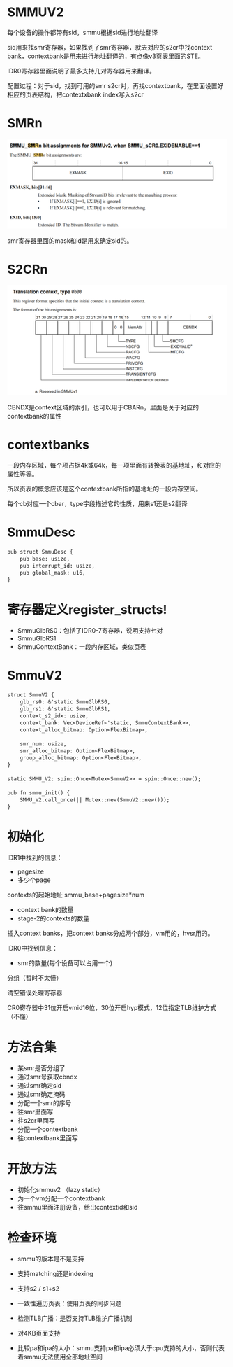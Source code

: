 # SMMUV2

每个设备的操作都带有sid，smmu根据sid进行地址翻译

sid用来找smr寄存器，如果找到了smr寄存器，就去对应的s2cr中找context bank，contextbank是用来进行地址翻译的，有点像v3页表里面的STE。

IDR0寄存器里面说明了最多支持几对寄存器用来翻译。

配置过程：对于sid，找到可用的smr s2cr对，再找contextbank，在里面设置好相应的页表结构，把contextxbank index写入s2cr

# SMRn

![1714401126417](image/shyper-smmu/1714401126417.png)

smr寄存器里面的mask和id是用来确定sid的。

# S2CRn

![1713926124194](image/shyper-smmu/1713926124194.png)

CBNDX是context区域的索引，也可以用于CBARn，里面是关于对应的contextbank的属性

# contextbanks

一段内存区域，每个项占据4k或64k，每一项里面有转换表的基地址，和对应的属性等等。

所以页表的概念应该是这个contextbank所指的基地址的一段内存空间。

每个cb对应一个cbar，type字段描述它的性质，用来s1还是s2翻译

# SmmuDesc

```
pub struct SmmuDesc {
    pub base: usize,
    pub interrupt_id: usize,
    pub global_mask: u16,
}
```

# 寄存器定义register_structs!

- SmmuGlbRS0：包括了IDR0-7寄存器，说明支持七对
- SmmuGlbRS1
- SmmuContextBank：一段内存区域，类似页表

# SmmuV2

```
struct SmmuV2 {
    glb_rs0: &'static SmmuGlbRS0,
    glb_rs1: &'static SmmuGlbRS1,
    context_s2_idx: usize,
    context_bank: Vec<DeviceRef<'static, SmmuContextBank>>,
    context_alloc_bitmap: Option<FlexBitmap>,

    smr_num: usize,
    smr_alloc_bitmap: Option<FlexBitmap>,
    group_alloc_bitmap: Option<FlexBitmap>,
}

static SMMU_V2: spin::Once<Mutex<SmmuV2>> = spin::Once::new();

pub fn smmu_init() {
    SMMU_V2.call_once(|| Mutex::new(SmmuV2::new()));
}
```

# 初始化

IDR1中找到的信息：

- pagesize
- 多少个page

contexts的起始地址 smmu_base+pagesize*num

- context bank的数量
- stage-2的contexts的数量

插入context banks，把context banks分成两个部分，vm用的，hvsr用的。

IDR0中找到信息：

- smr的数量(每个设备可以占用一个)

分组（暂时不太懂）

清空错误处理寄存器

CR0寄存器中31位开启vmid16位，30位开启hyp模式，12位指定TLB维护方式（不懂）

# 方法合集

- 某smr是否分组了
- 通过smr号获取cbndx
- 通过smr确定sid
- 通过smr确定掩码
- 分配一个smr的序号
- 往smr里面写
- 往s2cr里面写
- 分配一个contextbank
- 往contextbank里面写

# 开放方法

- 初始化smmuv2 （lazy static）
- 为一个vm分配一个contextbank
- 往smmu里面注册设备，给出contextid和sid

# 检查环境

- smmu的版本是不是支持
- 支持matching还是indexing
- 支持s2 / s1+s2


- 一致性遍历页表：使用页表的同步问题
- 检测TLB广播：是否支持TLB维护广播机制
- 对4KB页面支持
- 比较pa和ipa的大小：smmu支持pa和ipa必须大于cpu支持的大小，否则代表着smmu无法使用全部地址空间
